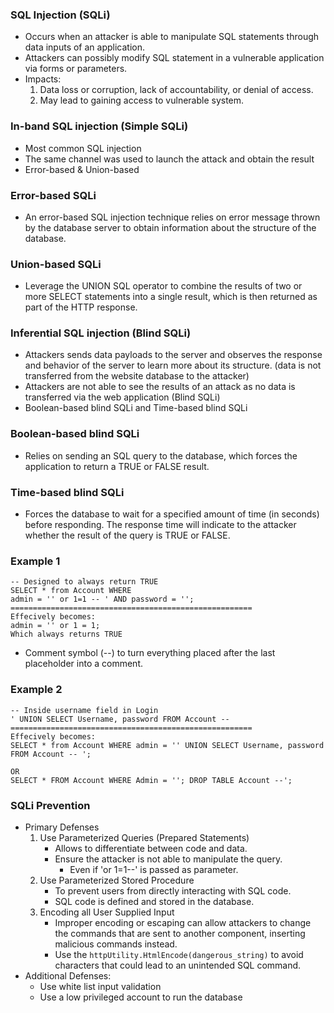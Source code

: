 ### SQL Injection  (SQLi)
- Occurs when an attacker is able to manipulate SQL statements through data inputs of an application.
- Attackers can possibly modify SQL statement in a vulnerable application via forms or parameters.
- Impacts:
	1. Data loss or corruption, lack of accountability, or denial of access.
	2. May lead to gaining access to vulnerable system.

### In-band SQL injection (Simple SQLi)
- Most common SQL injection 
- The same channel was used to launch the attack and obtain the result
- Error-based & Union-based

### Error-based SQLi
- An error-based SQL injection technique relies on error message thrown by the database server to obtain information about the structure of the database.

### Union-based SQLi
- Leverage the UNION SQL operator to combine the results of two or more SELECT statements into a single result, which is then returned as part of the HTTP response.

### Inferential SQL injection (Blind SQLi)
- Attackers sends data payloads to the server and observes the response and behavior of the server to learn more about its structure. (data is not transferred from the website database to the attacker)
- Attackers are not able to see the results of an attack as no data is transferred via the web application (Blind SQLi)
- Boolean-based blind SQLi and Time-based blind SQLi

### Boolean-based blind SQLi
- Relies on sending an SQL query to the database, which forces the application to return a TRUE or FALSE result.

### Time-based blind SQLi
- Forces the database to wait for a specified amount of time (in seconds) before responding. The response time will indicate to the attacker whether the result of the query is TRUE or FALSE.

### Example 1
```
-- Designed to always return TRUE
SELECT * from Account WHERE
admin = '' or 1=1 -- ' AND password = '';
======================================================
Effecively becomes:
admin = '' or 1 = 1;
Which always returns TRUE
```
- Comment symbol (--) to turn everything placed after the last placeholder into a comment.

### Example 2
```
-- Inside username field in Login
' UNION SELECT Username, password FROM Account --
======================================================
Effecively becomes:
SELECT * from Account WHERE admin = '' UNION SELECT Username, password FROM Account -- ';

OR 
SELECT * FROM Account WHERE Admin = ''; DROP TABLE Account --';
```

### SQLi Prevention
- Primary Defenses
	1. Use Parameterized Queries (Prepared Statements)
		- Allows to differentiate between code and data.
		- Ensure the attacker is not able to manipulate the query.
			- Even if 'or 1=1--' is passed as parameter.
	2. Use Parameterized Stored Procedure
		- To prevent users from directly interacting with SQL code.
		- SQL code is defined and stored in the database.
	3. Encoding all User Supplied Input
		- Improper encoding or escaping can allow attackers to change the commands that are sent to another component, inserting malicious commands instead.
		- Use the `httpUtility.HtmlEncode(dangerous_string)` to avoid characters that could lead to an unintended SQL command.
- Additional Defenses:
	- Use white list input validation
	- Use a low privileged account to run the database